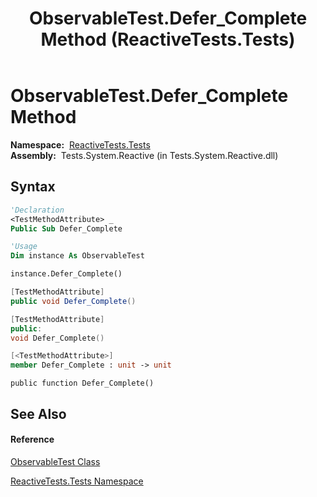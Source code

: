 ﻿---
title: ObservableTest.Defer_Complete Method  (ReactiveTests.Tests)
TOCTitle: Defer_Complete Method
ms:assetid: M:ReactiveTests.Tests.ObservableTest.Defer_Complete
ms:mtpsurl: https://msdn.microsoft.com/en-us/library/reactivetests.tests.observabletest.defer_complete(v=VS.103)
ms:contentKeyID: 36620556
ms.date: 06/28/2011
mtps_version: v=VS.103
f1_keywords:
- ReactiveTests.Tests.ObservableTest.Defer_Complete
dev_langs:
- CSharp
- JScript
- VB
- FSharp
- c++
---

# ObservableTest.Defer\_Complete Method

**Namespace:**  [ReactiveTests.Tests](hh289046\(v=vs.103\).md)  
**Assembly:**  Tests.System.Reactive (in Tests.System.Reactive.dll)

## Syntax

``` vb
'Declaration
<TestMethodAttribute> _
Public Sub Defer_Complete
```

``` vb
'Usage
Dim instance As ObservableTest

instance.Defer_Complete()
```

``` csharp
[TestMethodAttribute]
public void Defer_Complete()
```

``` c++
[TestMethodAttribute]
public:
void Defer_Complete()
```

``` fsharp
[<TestMethodAttribute>]
member Defer_Complete : unit -> unit 
```

``` jscript
public function Defer_Complete()
```

## See Also

#### Reference

[ObservableTest Class](hh288687\(v=vs.103\).md)

[ReactiveTests.Tests Namespace](hh289046\(v=vs.103\).md)

